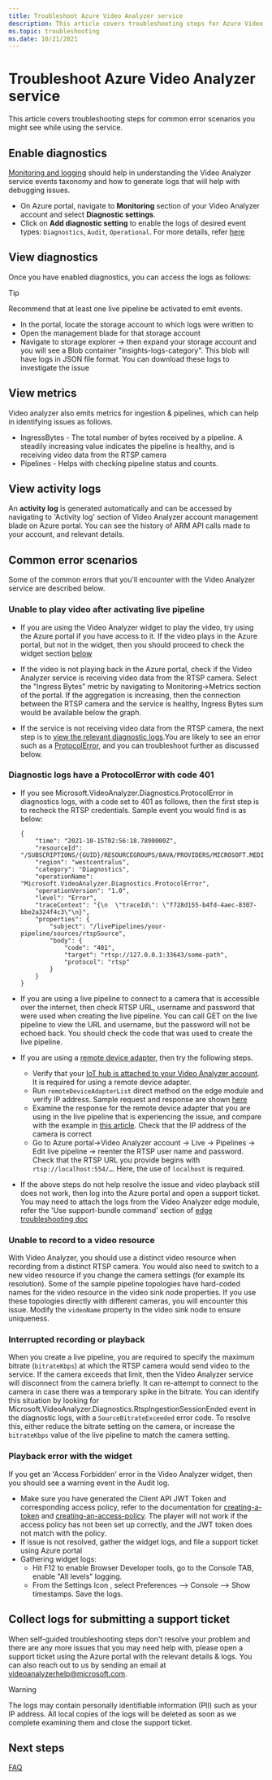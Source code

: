 ```yaml
---
title: Troubleshoot Azure Video Analyzer service
description: This article covers troubleshooting steps for Azure Video Analyzer service.
ms.topic: troubleshooting
ms.date: 10/21/2021
---
```


# Troubleshoot Azure Video Analyzer service

This article covers troubleshooting steps for common error scenarios you might see while using the service.

## Enable diagnostics

[Monitoring and logging](./monitor-log-cloud.md) should help in understanding the Video Analyzer service events taxonomy and how to generate logs that will help with debugging issues.
- On Azure portal, navigate to **Monitoring** section of your Video Analyzer account and select **Diagnostic settings**. 
- Click on **Add diagnostic setting** to enable the logs of desired event types: `Diagnostics`, `Audit`, `Operational`. For more details, refer [here](./monitor-log-cloud.md)


## View diagnostics

Once you have enabled diagnostics, you can access the logs as follows:

> [!TIP]
> Recommend that at least one live pipeline be activated to emit events. 

- In the portal, locate the storage account to which logs were written to
- Open the management blade for that storage account
- Navigate to storage explorer -> then expand your storage account and you will see a Blob container "insights-logs-category". This blob will have logs in JSON file format. You can download these logs to investigate the issue

## View metrics 

Video analyzer also emits metrics for ingestion & pipelines, which can help in identifying issues as follows.
- IngressBytes - The total number of bytes received by a pipeline. A steadily increasing value indicates the pipeline is healthy, and is receiving video data from the RTSP camera
- Pipelines - Helps with checking pipeline status and counts.

## View activity logs

An **activity log** is generated automatically and can be accessed by navigating to 'Activity log' section of Video Analyzer account management blade on Azure portal. You can see the history of ARM API calls made to your account, and relevant details.

## Common error scenarios

Some of the common errors that you'll encounter with the Video Analyzer service are described below.

### Unable to play video after activating live pipeline

- If you are using the Video Analyzer widget to play the video, try using the Azure portal if you have access to it. If the video plays in the Azure portal, but not in the widget, then you should proceed to check the widget section [below](#playback-error-with-the-widget)

- If the video is not playing back in the Azure portal, check if the Video Analyzer service is receiving video data from the RTSP camera. Select the "Ingress Bytes" metric by navigating to Monitoring->Metrics section of the portal. If the aggregation is increasing, then the connection between the RTSP camera and the service is healthy, Ingress Bytes sum would be available below the graph. 

- If the service is not receiving video data from the RTSP camera, the next step is to [view the relevant diagnostic logs](#viewing-diagnostics).You are likely to see an error such as a [ProtocolError](#diagnostic-logs-have-a-protocolerror-with-code-401), and you can troubleshoot further as discussed below.

### Diagnostic logs have a ProtocolError with code 401

- If you see Microsoft.VideoAnalyzer.Diagnostics.ProtocolError in diagnostics logs, with a code set to 401 as follows, then the first step is to recheck the RTSP credentials. Sample event you would find is as below:

   ```
   {
       "time": "2021-10-15T02:56:18.7890000Z",
       "resourceId": "/SUBSCRIPTIONS/{GUID}/RESOURCEGROUPS/8AVA/PROVIDERS/MICROSOFT.MEDIA/VIDEOANALYZERS/AVASAMPLEZ2OHI3VBIRQPC",
       "region": "westcentralus",
       "category": "Diagnostics",
       "operationName": "Microsoft.VideoAnalyzer.Diagnostics.ProtocolError",
       "operationVersion": "1.0",
       "level": "Error",
       "traceContext": "{\n  \"traceId\": \"f728d155-b4fd-4aec-8307-bbe2a324f4c3\"\n}",
       "properties": {
           "subject": "/livePipelines/your-pipeline/sources/rtspSource",
           "body": {
               "code": "401",
               "target": "rtsp://127.0.0.1:33643/some-path",
               "protocol": "rtsp"
           }
       }
   }

   ```

- If you are using a live pipeline to connect to a camera that is accessible over the internet, then check RTSP URL, username and password that were used when creating the live pipeline. You can call GET on the live pipeline to view the URL and username, but the password will not be echoed back. You should check the code that was used to create the live pipeline.

- If you are using a [remote device adapter](./use-remote-device-adapter.md), then try the following steps.

   - Verify that your [IoT hub is attached to your Video Analyzer account](../create-video-analyzer-account.md#post-deployment-steps). It is required for using a remote device adapter.
   - Run `remoteDeviceAdapterList` direct method on the edge module and verify IP address. Sample request and response are shown [here](../edge/direct-methods.md)
   - Examine the response for the remote device adapter that you are using in the live pipeline that is experiencing the issue, and compare with the example in [this article](use-remote-device-adapter.md). Check that the IP address of the camera is correct
   - Go to Azure portal->Video Analyzer account -> Live -> Pipelines -> Edit live pipeline -> reenter the RTSP user name and password. Check that the RTSP URL you provide begins with `rtsp://localhost:554/…`. Here, the use of `localhost` is required.

- If the above steps do not help resolve the issue and video playback still does not work, then log into the Azure portal and open a support ticket. You may need to attach the logs from the Video Analyzer edge module, refer the 'Use support-bundle command' section of [edge troubleshooting doc](../edge/troubleshoot.md#common-error-resolutions)

### Unable to record to a video resource

With Video Analyzer, you should use a distinct video resource when recording from a distinct RTSP camera. You would also need to switch to a new video resource if you change the camera settings (for example its resolution). Some of the sample pipeline topologies have hard-coded names for the video resource in the video sink node properties. If you use these topologies directly with different cameras, you will encounter this issue. Modify the `videoName` property in the video sink node to ensure uniqueness.

### Interrupted recording or playback

When you create a live pipeline, you are required to specify the maximum bitrate (`bitrateKbps`) at which the RTSP camera would send video to the service.
If the camera exceeds that limit, then the Video Analyzer service will disconnect from the camera briefly. It can re-attempt to connect to the camera in case there was a temporary spike in the bitrate. You can identify this situation by looking for  Microsoft.VideoAnalyzer.Diagnostics.RtspIngestionSessionEnded event in the diagnostic logs, with a `SourceBitrateExceeded` error code.
To resolve this, either reduce the bitrate setting on the camera, or increase the `bitrateKbps` value of the live pipeline to match the camera setting.

### Playback error with the widget

If you get an 'Access Forbidden' error in the Video Analyzer widget, then you should see a warning event in the Audit log.

- Make sure you have generated the Client API JWT Token and corresponding access policy, refer to the documentation for [creating-a-token](../access-policies.md) and [creating-an-access-policy](../access-policies.md#creating-an-access-policy). The player will not work if the access policy has not been set up correctly, and the JWT token does not match with the policy. 
- If issue is not resolved, gather the widget logs, and file a support ticket using Azure portal
- Gathering widget logs:
    - Hit F12 to enable Browser Developer tools, go to the Console TAB, enable "All levels" logging.   
    - From the Settings Icon , select Preferences --> Console --> Show timestamps. Save the logs.

## Collect logs for submitting a support ticket
   
When self-guided troubleshooting steps don't resolve your problem and there are any more issues that you may need help with, please open a support ticket using the Azure portal with the relevant details & logs. You can also reach out to us by sending an email at videoanalyzerhelp@microsoft.com.
   
> [!WARNING]
> The logs may contain personally identifiable information (PII) such as your IP address. All local copies of the logs will be deleted as soon as we complete examining them and close the support ticket.
   
## Next steps

[FAQ](./faq.yml)
